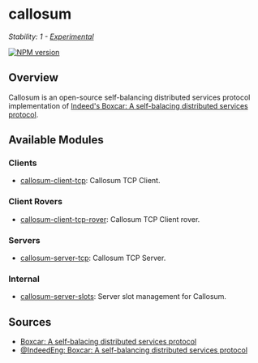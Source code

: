 # callosum

_Stability: 1 - [Experimental](https://github.com/tristanls/stability-index#stability-1---experimental)_

[![NPM version](https://badge.fury.io/js/callosum.png)](http://npmjs.org/package/callosum)

## Overview

Callosum is an open-source self-balancing distributed services protocol implementation of [Indeed's Boxcar: A self-balacing distributed services protocol](http://engineering.indeed.com/blog/2012/12/boxcar-self-balancing-distributed-services-protocol/).

## Available Modules

### Clients

  * [callosum-client-tcp](https://github.com/tristanls/callosum-client-tcp): Callosum TCP Client.

### Client Rovers

  * [callosum-client-tcp-rover](https://github.com/tristanls/callosum-client-tcp-rover): Callosum TCP Client rover.

### Servers

  * [callosum-server-tcp](https://github.com/tristanls/callosum-server-tcp): Callosum TCP Server.

### Internal

  * [callosum-server-slots](https://github.com/tristanls/callosum-server-slots): Server slot management for Callosum.

## Sources

  * [Boxcar: A self-balacing distributed services protocol](http://engineering.indeed.com/blog/2012/12/boxcar-self-balancing-distributed-services-protocol/)
  * [@IndeedEng: Boxcar: A self-balancing distributed services protocol](https://engineering.indeed.com/blog/2013/10/october30-indeedeng-talk/)